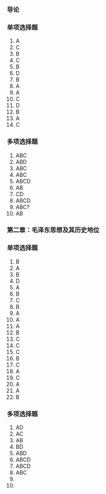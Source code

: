 ### 导论

### 单项选择题

1. A
2. C
3. B
4. C
5. B
6. D
7. B
8. A
9. A
10. C
11. D
12. B
13. A
14. C

### 多项选择题

1. ABC
2. ABD
3. ABC
4. ABC
5. ABCD
6. AB
7. CD
8. ABCD
9. ABC?
10. AB

### 第二章：毛泽东思想及其历史地位

### 单项选择题

1. B
2. A
3. B
4. D
5. A
6. B
7. C
8. B
9. A
10. A
11. A
12. B
13. C
14. C
15. C
16. B
17. C
18. A
19. C
20. A
21. A
22. B

### 多项选择题

1. AD
2. AC
3. AB
4. BD
5. ABD
6. ABCD
7. ABCD
8. ABC
9.
10.

